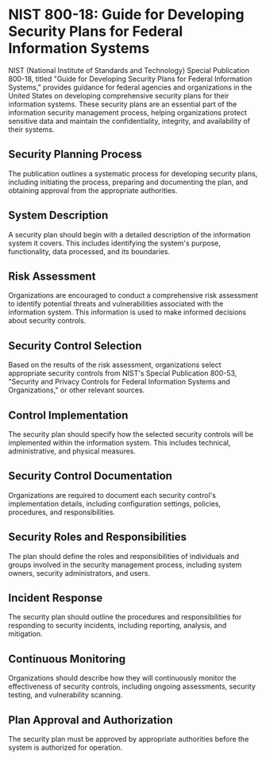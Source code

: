 # NIST 800-18: Guide for Developing Security Plans for Federal Information Systems
NIST (National Institute of Standards and Technology) Special Publication 800-18, titled "Guide for Developing Security Plans for Federal Information Systems," provides guidance for federal agencies and organizations in the United States on developing comprehensive security plans for their information systems. These security plans are an essential part of the information security management process, helping organizations protect sensitive data and maintain the confidentiality, integrity, and availability of their systems.

## Security Planning Process
The publication outlines a systematic process for developing security plans, including initiating the process, preparing and documenting the plan, and obtaining approval from the appropriate authorities.
## System Description
A security plan should begin with a detailed description of the information system it covers. This includes identifying the system's purpose, functionality, data processed, and its boundaries.
## Risk Assessment
Organizations are encouraged to conduct a comprehensive risk assessment to identify potential threats and vulnerabilities associated with the information system. This information is used to make informed decisions about security controls.
## Security Control Selection
Based on the results of the risk assessment, organizations select appropriate security controls from NIST's Special Publication 800-53, "Security and Privacy Controls for Federal Information Systems and Organizations," or other relevant sources.
## Control Implementation
The security plan should specify how the selected security controls will be implemented within the information system. This includes technical, administrative, and physical measures.
## Security Control Documentation
Organizations are required to document each security control's implementation details, including configuration settings, policies, procedures, and responsibilities.
## Security Roles and Responsibilities
The plan should define the roles and responsibilities of individuals and groups involved in the security management process, including system owners, security administrators, and users.
## Incident Response
The security plan should outline the procedures and responsibilities for responding to security incidents, including reporting, analysis, and mitigation.
## Continuous Monitoring
Organizations should describe how they will continuously monitor the effectiveness of security controls, including ongoing assessments, security testing, and vulnerability scanning.
## Plan Approval and Authorization
The security plan must be approved by appropriate authorities before the system is authorized for operation.
